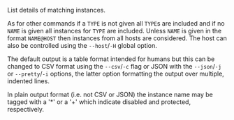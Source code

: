 List details of matching instances.

As for other commands if a `TYPE` is not given all `TYPE`s are
included and if no `NAME` is given all instances for `TYPE` are
included. Unless `NAME` is given in the format `NAME@HOST` then
instances from all hosts are considered. The host can also be
controlled using the `--host`/`-H` global option.

The default output is a table format intended for humans but this can
be changed to CSV format using the `--csv`/`-c` flag or JSON with the
`--json`/`-j` or `--pretty`/`-i` options, the latter option
formatting the output over multiple, indented lines.

In plain output format (i.e. not CSV or JSON) the instance name may
be tagged with a '*' or a '+' which indicate disabled and protected,
respectively.
